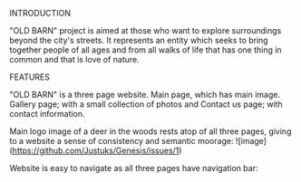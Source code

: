 
INTRODUCTION

"OLD BARN" project is aimed at those who want to explore surroundings beyond the city's streets.
It represents an entity which seeks to bring together people of all ages and from all walks of life that has one thing in common and that is love of nature.

FEATURES

"OLD BARN" is a three page website.
Main page, which has main image. Gallery page; with a small collection of photos and Contact us page;
with contact information.

Main logo image of a deer in the woods rests atop of all three pages, giving to a website a sense of consistency and semantic moorage:
![image]
(https://github.com/Justuks/Genesis/issues/1)

Website is easy to navigate as all three pages have navigation bar:

